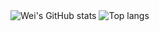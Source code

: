 <img src="https://github-readme-stats-kanogithub.vercel.app/api?username=kanogithub" alt="Wei's GitHub stats" style="max-width: 50%" />
<img src="https://github-readme-stats-kanogithub.vercel.app/api/top-langs/?username=kanogithub&layout=compact" alt="Top langs" style="max-width: 50%" />
